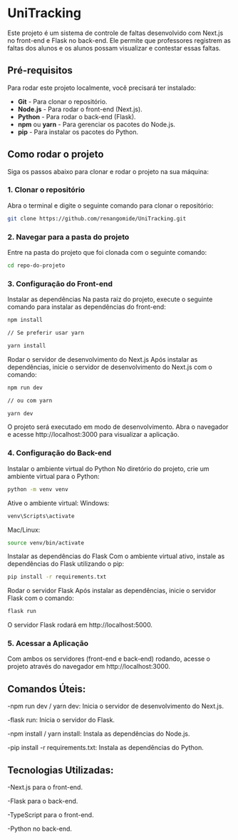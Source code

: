 # UniTracking

Este projeto é um sistema de controle de faltas desenvolvido com Next.js no front-end e Flask no back-end. Ele permite que professores registrem as faltas dos alunos e os alunos possam visualizar e contestar essas faltas.

## Pré-requisitos

Para rodar este projeto localmente, você precisará ter instalado:

- **Git** - Para clonar o repositório.
- **Node.js** - Para rodar o front-end (Next.js).
- **Python** - Para rodar o back-end (Flask).
- **npm** ou **yarn** - Para gerenciar os pacotes do Node.js.
- **pip** - Para instalar os pacotes do Python.

## Como rodar o projeto

Siga os passos abaixo para clonar e rodar o projeto na sua máquina:

### 1. Clonar o repositório

Abra o terminal e digite o seguinte comando para clonar o repositório:

```bash
git clone https://github.com/renangomide/UniTracking.git
```
### 2. Navegar para a pasta do projeto
Entre na pasta do projeto que foi clonada com o seguinte comando:

```bash
cd repo-do-projeto
```
### 3. Configuração do Front-end
Instalar as dependências
Na pasta raiz do projeto, execute o seguinte comando para instalar as dependências do front-end:

```bash
npm install

// Se preferir usar yarn

yarn install
```
Rodar o servidor de desenvolvimento do Next.js
Após instalar as dependências, inicie o servidor de desenvolvimento do Next.js com o comando:

```bash
npm run dev

// ou com yarn

yarn dev
```

O projeto será executado em modo de desenvolvimento. Abra o navegador e acesse http://localhost:3000 para visualizar a aplicação.

### 4. Configuração do Back-end
Instalar o ambiente virtual do Python
No diretório do projeto, crie um ambiente virtual para o Python:
```bash
python -m venv venv
```
Ative o ambiente virtual:
 Windows: 
```bash
venv\Scripts\activate
```
Mac/Linux:
```bash
source venv/bin/activate
```
Instalar as dependências do Flask
Com o ambiente virtual ativo, instale as dependências do Flask utilizando o pip:
```bash
pip install -r requirements.txt
```
Rodar o servidor Flask
Após instalar as dependências, inicie o servidor Flask com o comando:

```bash
flask run
```
O servidor Flask rodará em http://localhost:5000.

### 5. Acessar a Aplicação
Com ambos os servidores (front-end e back-end) rodando, acesse o projeto através do navegador em http://localhost:3000.

## Comandos Úteis:

-npm run dev / yarn dev: Inicia o servidor de desenvolvimento do Next.js.

-flask run: Inicia o servidor do Flask.

-npm install / yarn install: Instala as dependências do Node.js.

-pip install -r requirements.txt: Instala as dependências do Python.

## Tecnologias Utilizadas:

-Next.js para o front-end.

-Flask para o back-end.

-TypeScript para o front-end.

-Python no back-end.

